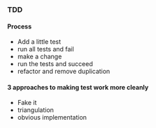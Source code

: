 ### TDD

#### Process
 - Add a little test
 - run all tests and fail
 - make a change
 - run the tests and succeed
 - refactor and remove duplication


#### 3 approaches to making test work more cleanly
- Fake it
- triangulation
- obvious implementation

